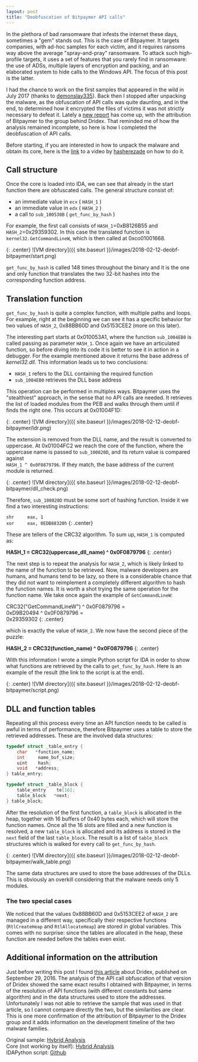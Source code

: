 ```yaml
---
layout: post
title: "Deobfuscation of Bitpaymer API calls"
---
```


In the plethora of bad ransomware that infests the internet these days, sometimes a "gem" stands out. This is the case of Bitpaymer. It targets companies, with ad-hoc samples for each victim, and it requires ransoms way above the average "spray-and-pray" ransomware. To attack such high-profile targets, it uses a set of features that you rarely find in ransomware: the use of ADSs, multiple layers of encryption and packing, and an elaborated system to hide calls to the Windows API. The focus of this post is the latter.
<!--more-->

I had the chance to work on the first samples that appeared in the wild in July 2017 (thanks to [demonslay335](https://twitter.com/demonslay335)). Back then I stopped after unpacking the malware, as the obfuscation of API calls was quite daunting, and in the end, to determined how it encrypted the files of victims it was not strictly necessary to defeat it. Lately a [new report](https://www.welivesecurity.com/2018/01/26/friedex-bitpaymer-ransomware-work-dridex-authors/) has come up, with the attribution of Bitpaymer to the group behind Dridex. That reminded me of how the analysis remained incomplete, so here is how I completed the deobfuscation of API calls.

Before starting, if you are interested in how to unpack the malware and obtain its core, here is the [link](https://www.youtube.com/watch?v=pMlZXOtbkf8) to a video by [hasherezade](https://twitter.com/hasherezade) on how to do it.

## Call structure

Once the core is loaded into IDA, we can see that already in the start function there are obfuscated calls. The general structure consist of:

- an immediate value in `ecx` ( `HASH_1` )
- an immediate value in `edx` ( `HASH_2` )
- a call to `sub_100530B` ( `get_func_by_hash` )

For example, the first call consists of `HASH_1`=0xB8126B55 and `HASH_2`=0x29359302. In this case the translated function is `kernel32.GetCommandLineW`, which is then called at 0xco01001668. 

{: .center}
![VM directory]({{ site.baseurl }}/images/2018-02-12-deobf-bitpaymer/start.png)

`get_func_by_hash` is called 148 times throughout the binary and it is the one and only function that translates the two 32-bit hashes into the corresponding function address.

## Translation function

`get_func_by_hash` is quite a complex function, with multiple paths and loops. For example, right at the beginning we can see it has a specific behavior for two values of `HASH_2`, 0x88BB60D and 0x5153CEE2 (more on this later). 

The interesting part starts at 0x010053A1, where the function `sub_1004EB0` is called passing as parameter `HASH_1`. Once again we have an articulated function, so before diving into its code it is better to see it in action in a debugger. For the example mentioned above it returns the base address of *kernel32.dll*. This information leads us to two conclusions: 

- `HASH_1` refers to the DLL containing the required function
- `sub_1004EB0` retrieves the DLL base address

This operation can be performed in multiples ways. Bitpaymer uses the "stealthiest" approach, in the sense that no API calls are needed. It retrieves the list of loaded modules from the PEB and walks through them until if finds the right one. This occurs at 0x01004F1D:

{: .center}
![VM directory]({{ site.baseurl }}/images/2018-02-12-deobf-bitpaymer/ldr.png)

The extension is removed from the DLL name, and the result is converted to uppercase. At 0x01004FC2 we reach the core of the function, where the uppercase name is passed to `sub_100820D`, and its return value is compared against  
`HASH_1 ^ 0x0F0879796`. If they match, the base address of the current module is returned. 

{: .center}
![VM directory]({{ site.baseurl }}/images/2018-02-12-deobf-bitpaymer/dll_check.png)

Therefore, `sub_100820D` must be some sort of hashing function. Inside it we find a two interesting instructions:

`shr     eax, 1`  
`xor     eax, 0EDB88320h`
{: .center}

These are tellers of the CRC32 algorithm. To sum up, `HASH_1` is computed as:

**HASH_1 = CRC32(uppercase_dll_name) ^ 0x0F0879796**
{: .center}

The next step is to repeat the analysis for `HASH_2`, which is likely linked to the name of the function to be retrieved. Now, malware developers are humans, and humans tend to be lazy, so there is a considerable chance that they did not want to reimplement a completely different algorithm to hash the function names. It is worth a shot trying the same operation for the function name. We take once again the example of `GetCommandLineW`:

CRC32("GetCommandLineW") ^ 0x0F0879796 =  
0xD9B20494 ^ 0x0F0879796 =  
0x29359302
{: .center}

which is exactly the value of `HASH_2`. We now have the second piece of the puzzle:

**HASH_2 = CRC32(function_name) ^ 0x0F0879796**
{: .center}

With this information I wrote a simple Python script for IDA in order to show what functions are retrieved by the calls to `get_func_by_hash`. Here is an example of the result (the link to the script is at the end).

{: .center}
![VM directory]({{ site.baseurl }}/images/2018-02-12-deobf-bitpaymer/script.png)

## DLL and function tables

Repeating all this process every time an API function needs to be called is awful in terms of performance, therefore Bitpaymer uses a table to store the retrieved addresses. These are the involved data structures:

```c
typedef struct _table_entry {
	char   *function_name;
	int     name_buf_size;
	uint    hash;
	void   *address; 
} table_entry;

typedef struct _table_block {
	table_entry    te[16];
	table_block   *next;
} table_block;
```

After the resolution of the first function, a `table_block` is allocated in the heap, together with 16 buffers of 0x40 bytes each, which will store the function names. Once all the 16 slots are filled and a new function is resolved, a new `table_block` is allocated and its address is stored in the `next` field of the last `table_block`. The result is a list of `table_block` structures which is walked for every call to `get_func_by_hash`.

{: .center}
![VM directory]({{ site.baseurl }}/images/2018-02-12-deobf-bitpaymer/walk_table.png)

The same data structures are used to store the base addresses of the DLLs. This is obviously an overkill considering that the malware needs only 5 modules.

### The two special cases

We noticed that the values 0x88BB60D and 0x5153CEE2 of `HASH_2` are managed in a different way, specifically their respective functions (`RtlCreateHeap` and `RtlAllocateHeap`) are stored in global variables. This comes with no surprise: since the tables are allocated in the heap, these function are needed before the tables even exist.

## Additional information on the attribution

Just before writing this post I found [this article](https://securityintelligence.com/protected-api-calls-and-string-constants-looting-dridexs-candy-box/) about Dridex, published on September 29, 2016. The analysis of the API call obfuscation of that version of Dridex showed the same exact results I obtained with Bitpaymer, in terms of the resolution of API functions (with different constants but same algorithm) and in the data structures used to store the addresses. Unfortunately I was not able to retrieve the sample that was used in that article, so I cannot compare directly the two, but the similarities are clear. This is one more confirmation of the attribution of Bitpaymer to the Dridex group and it adds information on the development timeline of the two malware families.

Original sample: [Hybrid Analysis](https://www.hybrid-analysis.com/sample/d693c33dd550529f3634e3c7e53d82df70c9d4fbd0c339dbc1849ada9e539ea2?environmentId=100)  
Core (not working by itself): [Hybrid Analysis](https://www.hybrid-analysis.com/sample/282b7a6d1648e08c02846820324d932ccc224affe94793e9d63ff46818003636?environmentId=100)  
IDAPython script: [Github](https://github.com/mauronz/malware_analysis/blob/master/deobf_bitpaymer.py)  

